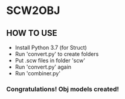 # SCW2OBJ

## HOW TO USE
- Install Python 3.7 (for Struct)
- Run 'convert.py' to create folders
- Put .scw files in folder 'scw'
- Run 'convert.py' again
- Run 'combiner.py' <br>
### <b>Congratulations! Obj models created!</b>
